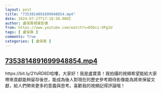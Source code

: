 ```yaml
---
layout: post
title: "7353814891699948854.mp4"
date: 2024-07-27T17:18:58.000Z
author: 盧保貴視覺影像
from: https://www.youtube.com/watch?v=D5Dcz-UPg2U
tags: [ 盧保貴 ]
comments: True
categories: [ 盧保貴 ]
---
```

<!--1722100738000-->
[7353814891699948854.mp4](https://www.youtube.com/watch?v=D5Dcz-UPg2U)
------

<div>
https://bit.ly/2YsRD8D哈嘍，大家好！我是盧寶貴！我拍攝的視頻希望能給大家帶來貢獻能夠留存後世，能成為後人對現在的歷史參考期待影像能為將來保留文獻，給人們帶來更多的意義與思考。喜歡我的視頻記得評論哦！
</div>
